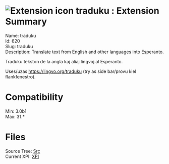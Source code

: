# ![Extension icon](https://addons.thunderbird.net/user-media/addon_icons/0/620-64.png?modified=1503430929) traduku : Extension Summary

Name: traduku  
Id: 620  
Slug: traduku  
Description: Translate text from English and other languages into Esperanto.

Traduku tekston de la angla kaj aliaj lingvoj al Esperanto.

Uses/uzas <a rel="nofollow" href="https://outgoing.prod.mozaws.net/v1/40f37d4629cef15271c6d4737d2185747c90fdfa5eb981a120f738b99ea57237/https%3A//lingvo.org/traduku">https://lingvo.org/traduku</a> (try as side bar/provu kiel flankfenestro).
  

# Compatibility
Min: 3.0b1  
Max: 31.*  

# Files

Source Tree: [Src](C:/Dev/Thunderbird/ThunderKdB/xall/xOther/620-traduku/src)  
Current XPI: [XPI](C:/Dev/Thunderbird/ThunderKdB/xall/xOther/620-traduku/xpi)  



